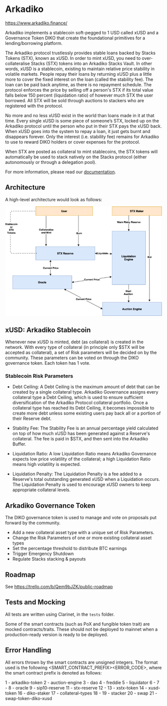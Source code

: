 # Arkadiko
https://www.arkadiko.finance/

Arkadiko implements a stablecoin soft-pegged to 1 USD called xUSD and a Governance Token DIKO that create the foundational primitives for a lending/borrowing platform.

The Arkadiko protocol trustlessly provides stable loans backed by Stacks Tokens (STX), known as xUSD. In order to mint xUSD, you need to over-collateralise Stacks (STX) tokens into an Arkadiko Stacks Vault. In other words, xUSD is a stablecoin, existing to maintain relative price stability in volatile markets. People repay their loans by returning xUSD plus a little more to cover the fixed interest on the loan (called the stability fee). The loan can be paid back anytime, as there is no repayment schedule. The protocol enforces the price by selling off a person's STX if its total value falls below 150 percent (liquidation ratio) of however much STX the user borrowed. All STX will be sold through auctions to stackers who are registered with the protocol.

No more and no less xUSD exist in the world than loans made in it at that time. Every single xUSD is some piece of someone’s STX, locked up on the Arkadiko protocol until the person who put in their STX pays the xUSD back. When xUSD goes into the system to repay a loan, it just gets burnt and disappears forever. Only the interest (i.e. stability fee) remains for Arkadiko to use to reward DIKO holders or cover expenses for the protocol.

When STX are posted as collateral to mint stablecoins, the STX tokens will automatically be used to stack natively on the Stacks protocol (either autonomously or through a delegation pool).

For more information, please read our [documentation](https://docs.arkadiko.finance).

## Architecture

A high-level architecture would look as follows:

![Architecture](https://github.com/philipdesmedt/arkadiko-dao/blob/master/docs/architecture-high-level.png?raw=true)


## xUSD: Arkadiko Stablecoin

Whenever new xUSD is minted, debt (as collateral) is created in the network. With every type of collateral (in principle only $STX will be accepted as collateral), a set of Risk parameters will be decided on by the community. These parameters can be voted on through the DIKO governance token. Each token has 1 vote.

### Stablecoin Risk Parameters

- Debt​ ​Ceiling:​ A Debt Ceiling is the maximum amount of debt that can be created by a single collateral type. Arkadiko Governance assigns every collateral type a Debt Ceiling, which is used to ensure sufficient diversification of the Arkadiko Protocol collateral portfolio. Once a collateral type has reached its Debt Ceiling, it becomes impossible to create more debt unless some existing users pay back all or a portion of their Reserve debt.

- Stability​ ​Fee:​ The Stability Fee is an annual percentage yield calculated on top of how much xUSD has been generated against a Reserve's collateral. The fee is paid in $STX, and then sent into the Arkadiko Buffer.

- Liquidation​ ​Ratio:​ ​A low Liquidation Ratio means Arkadiko Governance expects low price volatility of the collateral; a high Liquidation Ratio means high volatility is expected.

- Liquidation Penalty:​ The Liquidation Penalty is a fee added to a Reserve's total outstanding generated xUSD when a Liquidation occurs. The Liquidation Penalty is used to encourage xUSD owners to keep appropriate collateral levels.


## Arkadiko Governance Token

The DIKO governance token is used to manage and vote on proposals put forward by the community.

- Add a​ ​new​ ​collateral asset ​type with a unique set of Risk Parameters.
- Change the Risk Parameters of one or more existing collateral asset types
- Set the percentage threshold to distribute BTC earnings
- Trigger Emergency Shutdown
- Regulate Stacks stacking & payouts

## Roadmap

See https://trello.com/b/Qem9bJZK/public-roadmap

## Tests and Mocking

All tests are written using Clarinet, in the `tests` folder.

Some of the smart contracts (such as PoX and fungible token trait) are mocked contracts/traits. These should not be deployed to mainnet when a production-ready version is ready to be deployed.

## Error Handling

All errors thrown by the smart contracts are unsigned integers. The format used is the following <SMART_CONTRACT_PREFIX><ERROR_CODE>, where the smart contract prefix is denoted as follows:

1 - arkadiko-token
2 - auction-engine
3 - dao
4 - freddie
5 - liquidator
6 - 
7 - 
8 - oracle
9 - sip10-reserve
11 - stx-reserve
12 - 
13 - xstx-token
14 - xusd-token
16 - diko-staker
17 - collateral-types
18 - 
19 - stacker
20 - swap
21 - swap-token-diko-xusd
